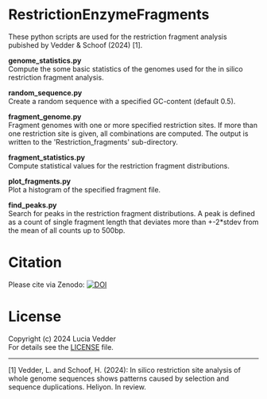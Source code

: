 # RestrictionEnzymeFragments

These python scripts are used for the restriction fragment analysis pubished by Vedder & Schoof (2024) [1].


**genome_statistics.py**  
Compute the some basic statistics of the genomes used for the in silico restriction fragment analysis.

**random_sequence.py**  
Create a random sequence with a specified GC-content (default 0.5).

**fragment_genome.py**  
Fragment genomes with one or more specified restriction sites. If more than one restriction site is given, all combinations are computed. The output is written to the 'Restriction_fragments' sub-directory.

**fragment_statistics.py**  
Compute statistical values for the restriction fragment distributions.

**plot_fragments.py**  
Plot a histogram of the specified fragment file.

**find_peaks.py**  
Search for peaks in the restriction fragment distributions. A peak is defined as a count of single fragment length that deviates more than +-2*stdev from the mean of all counts up to 500bp.

# Citation
Please cite via Zenodo: [![DOI](https://zenodo.org/badge/563350631.svg)](https://zenodo.org/doi/10.5281/zenodo.10572873)

# License
Copyright (c) 2024 Lucia Vedder <br>
For details see the [LICENSE](LICENSE) file.

---
[1] Vedder, L. and Schoof, H. (2024): In silico restriction site analysis of whole genome sequences shows patterns caused by selection and sequence duplications. Heliyon. In review.
